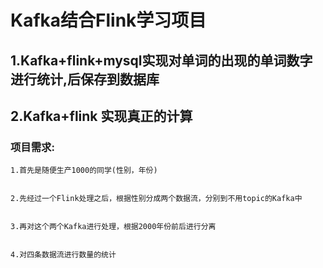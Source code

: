 # Kafka结合Flink学习项目

## 1.Kafka+flink+mysql实现对单词的出现的单词数字进行统计,后保存到数据库



## 2.Kafka+flink 实现真正的计算



  ### 项目需求:
  
  
    1.首先是随便生产1000的同学(性别，年份)
    
    
    2.先经过一个Flink处理之后，根据性别分成两个数据流，分别到不用topic的Kafka中
    
    
    3.再对这个两个Kafka进行处理，根据2000年份前后进行分离
    
    
    4.对四条数据流进行数量的统计

